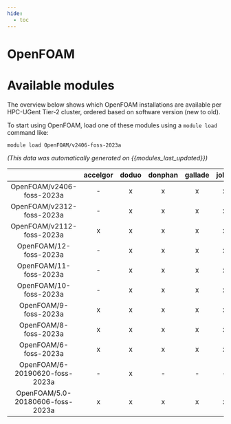 ```yaml
---
hide:
  - toc
---
```


OpenFOAM
========

# Available modules


The overview below shows which OpenFOAM installations are available per HPC-UGent Tier-2 cluster, ordered based on software version (new to old).

To start using OpenFOAM, load one of these modules using a `module load` command like:

```shell
module load OpenFOAM/v2406-foss-2023a
```

*(This data was automatically generated on {{modules_last_updated}})*  

| |accelgor|doduo|donphan|gallade|joltik|litleo|shinx|
| :---: | :---: | :---: | :---: | :---: | :---: | :---: | :---: |
|OpenFOAM/v2406-foss-2023a|-|x|x|x|x|-|-|
|OpenFOAM/v2312-foss-2023a|-|x|x|x|x|x|x|
|OpenFOAM/v2112-foss-2023a|x|x|x|x|x|x|x|
|OpenFOAM/12-foss-2023a|-|x|x|x|x|x|x|
|OpenFOAM/11-foss-2023a|-|x|x|x|x|x|x|
|OpenFOAM/10-foss-2023a|-|x|x|x|x|x|x|
|OpenFOAM/9-foss-2023a|x|x|x|x|x|x|x|
|OpenFOAM/8-foss-2023a|x|x|x|x|x|x|x|
|OpenFOAM/6-foss-2023a|x|x|x|x|x|x|x|
|OpenFOAM/6-20190620-foss-2023a|-|x|-|-|-|-|-|
|OpenFOAM/5.0-20180606-foss-2023a|x|x|x|x|x|x|x|

